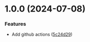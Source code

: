 # 1.0.0 (2024-07-08)


### Features

* Add github actions ([5c24d29](https://github.com/ishwar-17/react-avengers-secret-wars/commit/5c24d298337b6072acac2386ea1213f4a50cd330))
